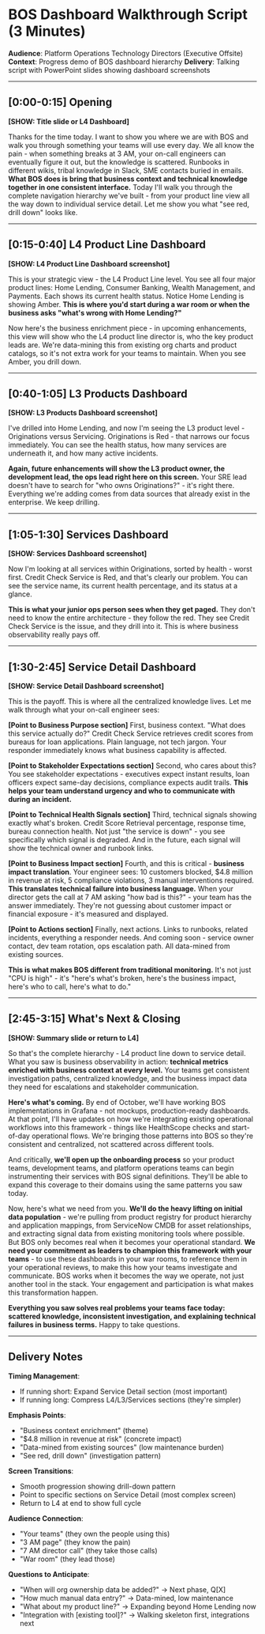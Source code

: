 # BOS Dashboard Walkthrough Script (3 Minutes)
**Audience**: Platform Operations Technology Directors (Executive Offsite)
**Context**: Progress demo of BOS dashboard hierarchy
**Delivery**: Talking script with PowerPoint slides showing dashboard screenshots

---

## [0:00-0:15] Opening

**[SHOW: Title slide or L4 Dashboard]**

Thanks for the time today. I want to show you where we are with BOS and walk you through something your teams will use every day. We all know the pain - when something breaks at 3 AM, your on-call engineers can eventually figure it out, but the knowledge is scattered. Runbooks in different wikis, tribal knowledge in Slack, SME contacts buried in emails. **What BOS does is bring that business context and technical knowledge together in one consistent interface.** Today I'll walk you through the complete navigation hierarchy we've built - from your product line view all the way down to individual service detail. Let me show you what "see red, drill down" looks like.

---

## [0:15-0:40] L4 Product Line Dashboard

**[SHOW: L4 Product Line Dashboard screenshot]**

This is your strategic view - the L4 Product Line level. You see all four major product lines: Home Lending, Consumer Banking, Wealth Management, and Payments. Each shows its current health status. Notice Home Lending is showing Amber. **This is where you'd start during a war room or when the business asks "what's wrong with Home Lending?"**

Now here's the business enrichment piece - in upcoming enhancements, this view will show who the L4 product line director is, who the key product leads are. We're data-mining this from existing org charts and product catalogs, so it's not extra work for your teams to maintain. When you see Amber, you drill down.

---

## [0:40-1:05] L3 Products Dashboard

**[SHOW: L3 Products Dashboard screenshot]**

I've drilled into Home Lending, and now I'm seeing the L3 product level - Originations versus Servicing. Originations is Red - that narrows our focus immediately. You can see the health status, how many services are underneath it, and how many active incidents.

**Again, future enhancements will show the L3 product owner, the development lead, the ops lead right here on this screen.** Your SRE lead doesn't have to search for "who owns Originations?" - it's right there. Everything we're adding comes from data sources that already exist in the enterprise. We keep drilling.

---

## [1:05-1:30] Services Dashboard

**[SHOW: Services Dashboard screenshot]**

Now I'm looking at all services within Originations, sorted by health - worst first. Credit Check Service is Red, and that's clearly our problem. You can see the service name, its current health percentage, and its status at a glance.

**This is what your junior ops person sees when they get paged.** They don't need to know the entire architecture - they follow the red. They see Credit Check Service is the issue, and they drill into it. This is where business observability really pays off.

---

## [1:30-2:45] Service Detail Dashboard

**[SHOW: Service Detail Dashboard screenshot]**

This is the payoff. This is where all the centralized knowledge lives. Let me walk through what your on-call engineer sees:

**[Point to Business Purpose section]**
First, business context. "What does this service actually do?" Credit Check Service retrieves credit scores from bureaus for loan applications. Plain language, not tech jargon. Your responder immediately knows what business capability is affected.

**[Point to Stakeholder Expectations section]**
Second, who cares about this? You see stakeholder expectations - executives expect instant results, loan officers expect same-day decisions, compliance expects audit trails. **This helps your team understand urgency and who to communicate with during an incident.**

**[Point to Technical Health Signals section]**
Third, technical signals showing exactly what's broken. Credit Score Retrieval percentage, response time, bureau connection health. Not just "the service is down" - you see specifically which signal is degraded. And in the future, each signal will show the technical owner and runbook links.

**[Point to Business Impact section]**
Fourth, and this is critical - **business impact translation**. Your engineer sees: 10 customers blocked, $4.8 million in revenue at risk, 5 compliance violations, 3 manual interventions required. **This translates technical failure into business language.** When your director gets the call at 7 AM asking "how bad is this?" - your team has the answer immediately. They're not guessing about customer impact or financial exposure - it's measured and displayed.

**[Point to Actions section]**
Finally, next actions. Links to runbooks, related incidents, everything a responder needs. And coming soon - service owner contact, dev team rotation, ops escalation path. All data-mined from existing sources.

**This is what makes BOS different from traditional monitoring.** It's not just "CPU is high" - it's "here's what's broken, here's the business impact, here's who to call, here's what to do."

---

## [2:45-3:15] What's Next & Closing

**[SHOW: Summary slide or return to L4]**

So that's the complete hierarchy - L4 product line down to service detail. What you saw is business observability in action: **technical metrics enriched with business context at every level.** Your teams get consistent investigation paths, centralized knowledge, and the business impact data they need for escalations and stakeholder communication.

**Here's what's coming.** By end of October, we'll have working BOS implementations in Grafana - not mockups, production-ready dashboards. At that point, I'll have updates on how we're integrating existing operational workflows into this framework - things like HealthScope checks and start-of-day operational flows. We're bringing those patterns into BOS so they're consistent and centralized, not scattered across different tools.

And critically, **we'll open up the onboarding process** so your product teams, development teams, and platform operations teams can begin instrumenting their services with BOS signal definitions. They'll be able to expand this coverage to their domains using the same patterns you saw today.

Now, here's what we need from you. **We'll do the heavy lifting on initial data population** - we're pulling from product registry for product hierarchy and application mappings, from ServiceNow CMDB for asset relationships, and extracting signal data from existing monitoring tools where possible. But BOS only becomes real when it becomes your operational standard. **We need your commitment as leaders to champion this framework with your teams** - to use these dashboards in your war rooms, to reference them in your operational reviews, to make this how your teams investigate and communicate. BOS works when it becomes the way we operate, not just another tool in the stack. Your engagement and participation is what makes this transformation happen.

**Everything you saw solves real problems your teams face today: scattered knowledge, inconsistent investigation, and explaining technical failures in business terms.** Happy to take questions.

---

## Delivery Notes

**Timing Management**:
- If running short: Expand Service Detail section (most important)
- If running long: Compress L4/L3/Services sections (they're simpler)

**Emphasis Points**:
- "Business context enrichment" (theme)
- "$4.8 million in revenue at risk" (concrete impact)
- "Data-mined from existing sources" (low maintenance burden)
- "See red, drill down" (investigation pattern)

**Screen Transitions**:
- Smooth progression showing drill-down pattern
- Point to specific sections on Service Detail (most complex screen)
- Return to L4 at end to show full cycle

**Audience Connection**:
- "Your teams" (they own the people using this)
- "3 AM page" (they know the pain)
- "7 AM director call" (they take those calls)
- "War room" (they lead those)

**Questions to Anticipate**:
- "When will org ownership data be added?" → Next phase, Q[X]
- "How much manual data entry?" → Data-mined, low maintenance
- "What about my product line?" → Expanding beyond Home Lending now
- "Integration with [existing tool]?" → Walking skeleton first, integrations next
